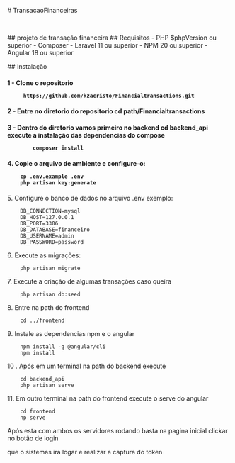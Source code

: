 <div>
<p align="left"># TransacaoFinanceiras</p>
</div>
<br clear="both">

<div>
<p align="left">## projeto de transação financeira
   ## Requisitos
        - PHP $phpVersion ou superior
        - Composer
        - Laravel 11 ou superior
        - NPM 20 ou superior
        - Angular 18 ou superior
</p>
</div>
<div>
   <p align="left">## Instalação</p>
 <h4 align="left">
        1 - Clone o repositorio 
    
         
         https://github.com/kzacristo/Financialtransactions.git
         
 </h4>
  <h4 align="left">
        2 - Entre no diretorio do repositorio 
            cd path/Financialtransactions
  </h4>
</div>
<div> 
 <h4 align="left">
        3 - Dentro do diretorio vamos primeiro no backend
            cd backend_api
            execute a instalação das dependencias do compose 
            
            
            composer install
            
</h4>   
<h4 align="left">
        4. Copie o arquivo de ambiente e configure-o:
       
       
        cp .env.example .env
        php artisan key:generate
       
</h4>
        
        
<p align="left">
        5. Configure o banco de dados no arquivo .env exemplo:
   
        
        DB_CONNECTION=mysql
        DB_HOST=127.0.0.1
        DB_PORT=3306
        DB_DATABASE=financeiro
        DB_USERNAME=admin
        DB_PASSWORD=password
        
</p>       
<p align="left">
        6. Execute as migrações:
        
        
        php artisan migrate
        
</p>
<p align="left">
        7. Execute a criação de algumas transações caso queira
       
        php artisan db:seed
   
</p>
<p align="left">
        8. Entre na path do frontend

        
        cd ../frontend
        
</p>
<p align="left">
        9. Instale as dependencias npm e o angular
        
        npm install -g @angular/cli
        npm install 
        
</p>
<p align="left">
        10 . Após em um terminal na path do backend execute 
        
        cd backend_api
        php artisan serve
        
</p>
<p align="left">
        11. Em outro terminal na path do frontend execute o serve do angular
        
        cd frontend
        np serve
        
</p>
<p align="left">
        Após esta com ambos os servidores rodando basta na pagina inicial clickar no botão de login
</p>
<p align="left">
        que o sistemas ira logar e realizar a captura do token
</p>
</div>
</h4>
